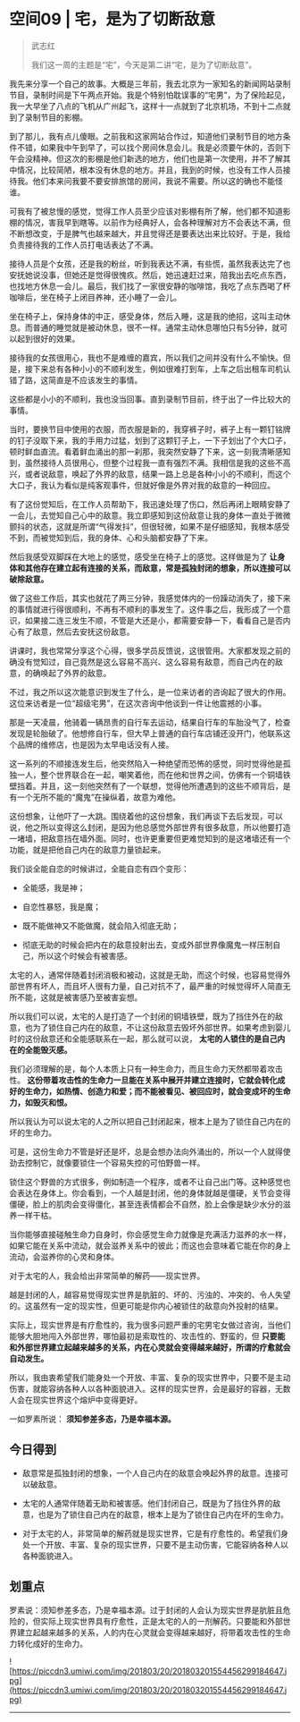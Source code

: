 # 空间09 | 宅，是为了切断敌意

> 武志红
> 
> 我们这一周的主题是“宅”，今天是第二讲“宅，是为了切断敌意”。

我先来分享一个自己的故事。大概是三年前，我去北京为一家知名的新闻网站录制节目，录制时间是下午两点开始。我是个特别怕耽误事的“宅男”，为了保险起见，我一大早坐了八点的飞机从广州起飞，这样十一点就到了北京机场，不到十二点就到了录制节目的影棚。

到了那儿，我有点儿傻眼。之前我和这家网站合作过，知道他们录制节目的地方条件不错，如果我中午到早了，可以找个房间休息会儿。我是必须要午休的，否则下午会没精神。但这次的影棚是他们新选的地方，他们也是第一次使用，并不了解其中情况，比较简陋，根本没有休息的地方。并且，我到的时候，也没有工作人员接待我。他们本来问我要不要安排旅馆的房间，我说不需要。所以这的确也不能怪谁。

可我有了被怠慢的感觉，觉得工作人员至少应该对影棚有所了解，他们都不知道影棚的情况，害我早到瞎等。以前作为经典好人，会各种理解对方不会表达不满，但不断想改变，于是脾气也越来越大，并且觉得还是要表达出来比较好。于是，我给负责接待我的工作人员打电话表达了不满。

接待人员是个女孩，还是我的粉丝，听到我表达不满，有些慌，虽然我表达完了也安抚她说没事，但她还是觉得很愧疚。然后，她迅速赶过来，陪我出去吃点东西，也找地方休息一会儿。最后，我们找了一家很安静的咖啡馆，我吃了点东西喝了杯咖啡后，坐在椅子上闭目养神，还小睡了一会儿。

坐在椅子上，保持身体的中正，感受身体，然后入睡，这是我的绝招，这叫主动休息。而普通的睡觉就是被动休息，很不一样。通常主动休息哪怕只有5分钟，就可以起到很好的效果。

接待我的女孩很用心，我也不是难缠的嘉宾，所以我们之间并没有什么不愉快。但是，接下来总有各种小小的不顺利发生，例如很难打到车，上车之后出租车司机认错了路，这简直是不应该发生的事情。

这些都是小小的不顺利，我也没当回事。直到录制节目前，终于出了一件比较大的事情。

当时，要换节目中使用的衣服，而衣服是新的，我穿裤子时，裤子上有一颗钉铭牌的钉子没取下来，我的手用力过猛，划到了这颗钉子上，一下子划出了个大口子，顿时鲜血直流。看着鲜血涌出的那一刹那，我突然安静了下来，这一刻我清晰感知到，虽然接待人员很用心，但整个过程我一直有强烈不满。我相信是我的这些不高兴，或者说敌意，唤起了外界的敌意，结果一路上总是各种小小的不顺利，而这个大口子，我认为看似是纯客观事件，但就好像是外界对我的敌意的一种回应。

有了这份觉知后，在工作人员帮助下，我迅速处理了伤口，然后再闭上眼睛安静了一会儿，去觉知自己心中的敌意。我立即感知到这份敌意让我的身体一直处于微微颤抖的状态，这就是所谓“气得发抖”，但很轻微，如果不是仔细感知，我根本感受不到，而被觉知到后，我的身体、心和头脑都安静了下来。

然后我感受双脚踩在大地上的感觉，感受坐在椅子上的感觉。这样做是为了 **让身体和其他存在建立起有连接的关系，而敌意，常是孤独封闭的想象，所以连接可以破除敌意。**

做了这些工作后，其实也就花了两三分钟，我感觉体内的一份躁动消失了，接下来的事情就进行得很顺利，不再有不顺利的事发生了。这件事之后，我形成了一个意识，如果接二连三发生不顺，不管是大还是小，都需要安静一下，看看自己是否内心有了敌意，然后去安抚这份敌意。

讲课时，我也常常分享这个心得，很多学员反馈说，这很管用。大家都发现之前的确没有觉知过，自己竟然是这么容易不高兴、这么容易有敌意，而自己内在的敌意，的确唤起了外界的敌意。

不过，我之所以这次能意识到发生了什么，是一位来访者的咨询起了很大的作用。这位来访者是一位“超级宅男”，在这次咨询中他谈到一件让他震撼的小事。

那是一天凌晨，他骑着一辆昂贵的自行车去运动，结果自行车的车胎没气了，检查发现是轮胎破了。他想修自行车，但大早上普通的自行车店铺还没开门，他联系这个品牌的维修店，也是因为太早电话没有人接。

这一系列的不顺接连发生后，他突然陷入一种绝望而恐怖的感觉，同时觉得他是孤独一人，整个世界联合在一起，嘲笑着他，而在他和世界之间，仿佛有一个铜墙铁壁挡着。并且，这一刻他突然有了一个联想，觉得他所遭遇到的这些不顺背后，是有一个无所不能的“魔鬼”在操纵着，故意为难他。

这份想象，让他吓了一大跳。围绕着他的这份想象，我们再谈下去后发现，可以说，他之所以变得这么封闭，是因为他总感觉外部世界有很多敌意，所以他要打造一堵墙，把敌意挡在墙外面。同时，也许更重要但更难觉知到的是这堵墙还有一个功能，就是把他自己内在的敌意力量锁起来。

我们谈全能自恋的时候讲过，全能自恋有四个变形：

* 全能感，我是神；

* 自恋性暴怒，我是魔；

* 既不能做神又不能做魔，就会陷入彻底无助；

* 彻底无助的时候会把内在的敌意投射出去，变成外部世界像魔鬼一样压制自己，所以这个时候会有被害感。

太宅的人，通常伴随着封闭消极和被动，这就是无助，而这个时候，也容易觉得外部世界有坏人，而且坏人很有力量，自己对抗不了，最严重的时候觉得坏人简直无所不能，这就是被害感乃至被害妄想。

所以我们可以说，太宅的人是打造了一个封闭的铜墙铁壁，既为了挡住外在的敌意，也为了锁住自己内在的敌意，不让这份敌意去毁坏外部世界。如果考虑到婴儿时的这份敌意还和全能感联系在一起，那么就可以说， **太宅的人锁住的是自己内在的全能毁灭感。**

我们必须理解的是，每个人本质上只有一种生命力，而且生命力天然都带着攻击性。 **这份带着攻击性的生命力一旦能在关系中展开并建立连接时，它就会转化成好的生命力，如热情、创造力和爱；而不能被看见、被回应时，就会变成坏的生命力，如毁灭和恨。**

所以我认为可以说太宅的人之所以把自己封闭起来，根本上是为了锁住自己内在的坏的生命力。

可是，这份生命力不管是好还是坏，总是会想办法向外涌出的，所以一个人就得使劲去控制它，就像要锁住一个容易失控的可怕野兽一样。

锁住这个野兽的方式很多，例如制造一个程序，或者不让自己出门等。这种感觉也会表达在身体上。你会看到，一个人越是封闭，他的身体就越是僵硬，关节会变得僵硬，脸上的肌肉会变得僵化，甚至连表情都会不自然，脸上会像是缺少水分的滋养一样干枯。

当你能够直接碰触生命力自身时，你会感觉生命力就像是充满活力滋养的水一样，如果它能在关系中流动，就会滋养关系中的彼此；而这也会意味着它能在你的身上流动，会滋养你的心灵和身体。

对于太宅的人，我会给出非常简单的解药——现实世界。

越是封闭的人，越容易觉得现实世界是肮脏的、坏的、污浊的、冲突的、令人失望的。这虽然有一定的现实性，但更可能是你内心被锁住的敌意向外投射的结果。

实际上，现实世界是有疗愈性的，我为很多问题严重的宅男宅女做过咨询，当他们能够大胆地闯入外部世界，哪怕最初是索取性的、攻击性的、野蛮的，但 **只要能和外部世界建立起越来越多的关系，内在心灵就会变得越来越好，所谓的疗愈就会自动发生。**

所以，我由衷希望我们能身处一个开放、丰富、复杂的现实世界中，只要不是主动伤害，就能容纳各种人以各种面貌进入。这样的现实世界，会是最好的容器，无数人会在现实世界这个熔炉中变得更好。

一如罗素所说： **须知参差多态，乃是幸福本源。**

## 今日得到

* 敌意常是孤独封闭的想象，一个人自己内在的敌意会唤起外界的敌意。连接可以破敌意。

* 太宅的人通常伴随着无助和被害感。他们封闭自己，既是为了挡住外界的敌意，也是为了锁住自己内在的敌意，根本上是为了锁住自己内在坏的生命力。

* 对于太宅的人，非常简单的解药就是现实世界，它是有疗愈性的。希望我们身处一个开放、丰富、复杂的现实世界，只要不是主动伤害，它能容纳各种人以各种面貌进入。

## 划重点

罗素说：须知参差多态，乃是幸福本源。过于封闭的人会认为现实世界是肮脏且危险的，但实际上现实世界具有疗愈性，正是太宅的人的一剂解药。只要能和外部世界建立起越来越多的关系，人的内在心灵就会变得越来越好，将带着攻击性的生命力转化成好的生命力。

![https://piccdn3.umiwi.com/img/201803/20/201803201554456299184647.jpg](https://piccdn3.umiwi.com/img/201803/20/201803201554456299184647.jpg)

---
